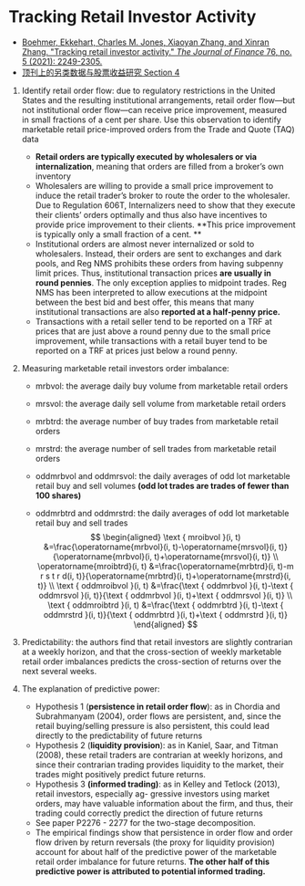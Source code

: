 # Tracking Retail Investor Activity

- [Boehmer, Ekkehart, Charles M. Jones, Xiaoyan Zhang, and Xinran Zhang. "Tracking retail investor activity." *The Journal of Finance* 76, no. 5 (2021): 2249-2305.](https://onlinelibrary.wiley.com/doi/abs/10.1111/jofi.13033)
- [顶刊上的另类数据与股票收益研究 Section 4](https://zhuanlan.zhihu.com/p/354068567)



1. Identify retail order flow: due to regulatory restrictions in the United States and the resulting institutional arrangements, retail order flow—but not institutional order flow—can receive price improvement, measured in small fractions of a cent per share. Use this observation to identify marketable retail price-improved orders from the Trade and Quote (TAQ) data

   - **Retail orders are typically executed by wholesalers or via internalization**, meaning that orders are filled from a broker’s own inventory
   - Wholesalers are willing to provide a small price improvement to induce the retail trader’s broker to route the order to the wholesaler. Due to Regulation 606T, Internalizers need to show that they execute their clients’ orders optimally and thus also have incentives to provide price improvement to their clients. **This price improvement is typically only a small fraction of a cent. **
   - Institutional orders are almost never internalized or sold to wholesalers. Instead, their orders are sent to exchanges and dark pools, and Reg NMS prohibits these orders from having subpenny limit prices. Thus, institutional transaction prices **are usually in round pennies**. The only exception applies to midpoint trades. Reg NMS has been interpreted to allow executions at the midpoint between the best bid and best offer, this means that many institutional transactions are also **reported at a half-penny price.**
   - Transactions with a retail seller tend to be reported on a TRF at prices that are just above a round penny due to the small price improvement, while transactions with a retail buyer tend to be reported on a TRF at prices just below a round penny.

2. Measuring marketable retail investors order imbalance:

   - mrbvol: the average daily buy volume from marketable retail orders 

   - mrsvol: the average daily sell volume from marketable retail orders

   - mrbtrd: the average number of buy trades from marketable retail orders

   - mrstrd: the average number of sell trades from marketable retail orders

   - oddmrbvol and oddmrsvol: the daily averages of odd lot marketable retail buy and sell volumes **(odd lot trades are trades of fewer than 100 shares)**

   - oddmrbtrd and oddmrstrd: the daily averages of odd lot marketable retail buy and sell trades
     $$
     \begin{aligned}
     \text { mroibvol }(i, t) &=\frac{\operatorname{mrbvol}(i, t)-\operatorname{mrsvol}(i, t)}{\operatorname{mrbvol}(i, t)+\operatorname{mrsvol}(i, t)} \\
     \operatorname{mroibtrd}(i, t) &=\frac{\operatorname{mrbtrd}(i, t)-m r s t r d(i, t)}{\operatorname{mrbtrd}(i, t)+\operatorname{mrstrd}(i, t)} \\
     \text { oddmroibvol }(i, t) &=\frac{\text { oddmrbvol }(i, t)-\text { oddmrsvol }(i, t)}{\text { oddmrbvol }(i, t)+\text { oddmrsvol }(i, t)} \\
     \text { oddmroibtrd }(i, t) &=\frac{\text { oddmrbtrd }(i, t)-\text { oddmrstrd }(i, t)}{\text { oddmrbtrd }(i, t)+\text { oddmrstrd }(i, t)}
     \end{aligned}
     $$

3. Predictability: the authors find that retail investors are slightly contrarian at a weekly horizon, and that the cross-section of weekly marketable retail order imbalances predicts the cross-section of returns over the next several weeks.

4. The explanation of predictive power: 

   - Hypothesis 1 (**persistence in retail order flow**): as in Chordia and Subrahmanyam (2004), order flows are persistent, and, since the retail buying/selling pressure is also persistent, this could lead directly to the predictability of future returns
   - Hypothesis 2 (**liquidity provision**): as in Kaniel, Saar, and Titman (2008), these retail traders are contrarian at weekly horizons, and since their contrarian trading provides liquidity to the market, their trades might positively predict future returns.
   - Hypothesis 3 **(informed trading)**: as in Kelley and Tetlock (2013), retail investors, especially ag- gressive investors using market orders, may have valuable information about the firm, and thus, their trading could correctly predict the direction of future returns 
   - See paper P2276 - 2277 for the two-stage decomposition.
   - The empirical findings show that persistence in order flow and order flow driven by return reversals (the proxy for liquidity provision) account for about half of the predictive power of the marketable retail order imbalance for future returns. **The other half of this predictive power is attributed to potential informed trading.**
